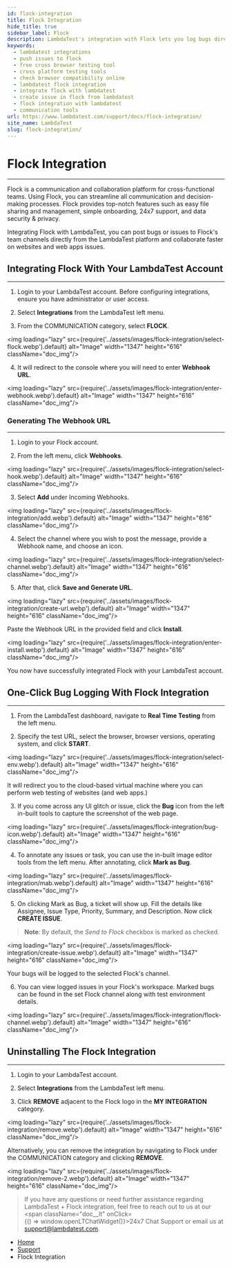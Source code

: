 ```yaml
---
id: flock-integration
title: Flock Integration
hide_title: true
sidebar_label: Flock
description: LambdaTest's integration with Flock lets you log bugs directly into Flock team channels with just one click while running cross browser testing of websites across 3000+ browser and OS combinations.
keywords:
  - lambdatest integrations
  - push issues to flock
  - free cross browser testing tool
  - cross platform testing tools
  - check browser compatibility online
  - lambdatest flock integration
  - integrate flock with lambdatest
  - create issue in flock from lambdatest
  - flock integration with lambdatest
  - communication tools
url: https://www.lambdatest.com/support/docs/flock-integration/
site_name: LambdaTest
slug: flock-integration/
---
```


<script type="application/ld+json"
      dangerouslySetInnerHTML={{ __html: JSON.stringify({
       "@context": "https://schema.org",
        "@type": "BreadcrumbList",
        "itemListElement": [{
          "@type": "ListItem",
          "position": 1,
          "name": "LambdaTest",
          "item": "https://www.lambdatest.com"
        },{
          "@type": "ListItem",
          "position": 2,
          "name": "Support",
          "item": "https://www.lambdatest.com/support/docs/"
        },{
          "@type": "ListItem",
          "position": 3,
          "name": "Flock Integration",
          "item": "https://www.lambdatest.com/support/docs/flock-integration/"
        }]
      })
    }}
></script>

# Flock Integration
***

Flock is a communication and collaboration platform for cross-functional teams. Using Flock, you can streamline all communication and decision-making processes. Flock provides top-notch features such as easy file sharing and management, simple onboarding, 24x7 support, and data security & privacy. 

Integrating Flock with LambdaTest, you can post bugs or issues to Flock's team channels directly from the LambdaTest platform and collaborate faster on websites and web apps issues. 

## Integrating Flock With Your LambdaTest Account
***

1. Login to your LambdaTest account. Before configuring integrations, ensure you have administrator or user access.

2. Select **Integrations** from the LambdaTest left menu.

3. From the COMMUNICATION category, select **FLOCK**.

<img loading="lazy" src={require('../assets/images/flock-integration/select-flock.webp').default} alt="Image" width="1347" height="616"  className="doc_img"/>

4. It will redirect to the console where you will need to enter **Webhook URL**.

<img loading="lazy" src={require('../assets/images/flock-integration/enter-webhook.webp').default} alt="Image" width="1347" height="616"  className="doc_img"/>


### Generating The Webhook URL
***

1. Login to your Flock account.

2. From the left menu, click **Webhooks**.

<img loading="lazy" src={require('../assets/images/flock-integration/select-hook.webp').default} alt="Image" width="1347" height="616"  className="doc_img"/>

3. Select **Add** under Incoming Webhooks.

<img loading="lazy" src={require('../assets/images/flock-integration/add.webp').default} alt="Image" width="1347" height="616"  className="doc_img"/>

4. Select the channel where you wish to post the message, provide a Webhook name, and choose an icon.

<img loading="lazy" src={require('../assets/images/flock-integration/select-channel.webp').default} alt="Image" width="1347" height="616"  className="doc_img"/>

5. After that, click **Save and Generate URL**.

<img loading="lazy" src={require('../assets/images/flock-integration/create-url.webp').default} alt="Image" width="1347" height="616"  className="doc_img"/>

Paste the Webhook URL in the provided field and click **Install**. 

<img loading="lazy" src={require('../assets/images/flock-integration/enter-install.webp').default} alt="Image" width="1347" height="616"  className="doc_img"/>

You now have successfully integrated Flock with your LambdaTest account.

## One-Click Bug Logging With Flock Integration
***

1. From the LambdaTest dashboard, navigate to **Real Time Testing** from the left menu.

2. Specify the test URL, select the browser, browser versions, operating system, and click **START**.

<img loading="lazy" src={require('../assets/images/flock-integration/select-env.webp').default} alt="Image" width="1347" height="616"  className="doc_img"/>

It will redirect you to the cloud-based virtual machine where you can perform web testing of websites (and web apps.)

3. If you come across any UI glitch or issue, click the **Bug** icon from the left in-built tools to capture the screenshot of the web page.

<img loading="lazy" src={require('../assets/images/flock-integration/bug-icon.webp').default} alt="Image" width="1347" height="616"  className="doc_img"/>

4. To annotate any issues or task, you can use the in-built image editor tools from the left menu. After annotating, click **Mark as Bug**.

<img loading="lazy" src={require('../assets/images/flock-integration/mab.webp').default} alt="Image" width="1347" height="616"  className="doc_img"/>

5. On clicking Mark as Bug, a ticket will show up. Fill the details like Assignee, Issue Type, Priority, Summary, and Description. Now click **CREATE ISSUE**.

>**Note**: By default, the *Send to Flock* checkbox is marked as checked.

<img loading="lazy" src={require('../assets/images/flock-integration/create-issue.webp').default} alt="Image" width="1347" height="616"  className="doc_img"/>

Your bugs will be logged to the selected Flock's channel.

6. You can view logged issues in your Flock's workspace. Marked bugs can be found in the set Flock channel along with test environment details.

<img loading="lazy" src={require('../assets/images/flock-integration/flock-channel.webp').default} alt="Image" width="1347" height="616"  className="doc_img"/>

## Uninstalling The Flock Integration
***

1. Login to your LambdaTest account.

2. Select **Integrations** from the LambdaTest left menu.

3. Click **REMOVE** adjacent to the Flock logo in the **MY INTEGRATION** category. 

<img loading="lazy" src={require('../assets/images/flock-integration/remove.webp').default} alt="Image" width="1347" height="616"  className="doc_img"/>

Alternatively, you can remove the integration by navigating to Flock under the COMMUNICATION category and clicking **REMOVE**.

<img loading="lazy" src={require('../assets/images/flock-integration/remove-2.webp').default} alt="Image" width="1347" height="616"  className="doc_img"/>

>If you have any questions or need further assistance regarding LambdaTest + Flock integration, feel free to reach out to us at our <span className="doc__lt" onClick={() => window.openLTChatWidget()}>24x7 Chat Support</span> or email us at [support@lambdatest.com](mailto:support@lambdatest.com).

<nav aria-label="breadcrumbs">
  <ul className="breadcrumbs">
    <li className="breadcrumbs__item">
      <a className="breadcrumbs__link" href="https://www.lambdatest.com">
        Home
      </a>
    </li>
    <li className="breadcrumbs__item">
      <a className="breadcrumbs__link" target="_self" href="https://www.lambdatest.com/support/docs/">
        Support
      </a>
    </li>
    <li className="breadcrumbs__item breadcrumbs__item--active">
      <span className="breadcrumbs__link">
        Flock Integration
      </span>
    </li>
  </ul>
</nav>
